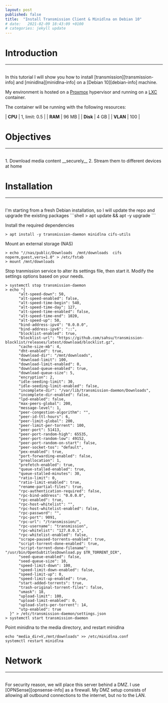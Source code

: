 ```yaml
---
layout: post
published: false
title:  "Install Transmission Client & Minidlna on Debian 10"
# date:   2021-02-09 18:43:09 +0100
# categories: jekyll update
---
```


# __Introduction__
---
<br>
In this tutorial I will show you how to install [transmission][transmission-info] and [minidlna][minidlna-info] on a [Debian 10][debian-info] machine.

My environment is hosted on a [Proxmox][proxmox-info] hypervisor and running on a [LXC][lxc-info] container.

The container will be running with the following resources:

| __CPU__ | 1, limit: 0.5 |
| __RAM__ | 96 MB |
| __Disk__ | 4 GB |
| __VLAN__ | 100 |

# __Objectives__
---
<br>
  1. Download media content __securely__
  2. Stream them to different devices at home

# __Installation__
---
<br>
I'm starting from a fresh Debian installation, so I will update the repo and upgrade the existing packages
```shell
> apt update && apt -y upgrade
```

Install the required dependencies
```shell
> apt install -y transmission-daemon minidlna cifs-utils
```

Mount an external storage (NAS)
```shell
> echo "//nas/public/Downloads  /mnt/downloads  cifs    noperm,guest,vers=1.0" > /etc/fstab
> mount /mnt/downloads
```

Stop tranmission service to alter its settings file, then start it.
Modify the settings options based on your needs.
```shell
> systemctl stop transmission-daemon
> echo "{
      "alt-speed-down": 50,
      "alt-speed-enabled": false,
      "alt-speed-time-begin": 540,
      "alt-speed-time-day": 127,
      "alt-speed-time-enabled": false,
      "alt-speed-time-end": 1020,
      "alt-speed-up": 50,
      "bind-address-ipv4": "0.0.0.0",
      "bind-address-ipv6": "::",
      "blocklist-enabled": true,
      "blocklist-url": "https://github.com/sahsu/transmission-blocklist/releases/latest/download/blocklist.gz",
      "cache-size-mb": 4,
      "dht-enabled": true,
      "download-dir": "/mnt/downloads",
      "download-limit": 100,
      "download-limit-enabled": 0,
      "download-queue-enabled": true,
      "download-queue-size": 5,
      "encryption": 2,
      "idle-seeding-limit": 30,
      "idle-seeding-limit-enabled": false,
      "incomplete-dir": "/var/lib/transmission-daemon/Downloads",
      "incomplete-dir-enabled": false,
      "lpd-enabled": false,
      "max-peers-global": 200,
      "message-level": 1,
      "peer-congestion-algorithm": "",
      "peer-id-ttl-hours": 6,
      "peer-limit-global": 200,
      "peer-limit-per-torrent": 100,
      "peer-port": 51413,
      "peer-port-random-high": 65535,
      "peer-port-random-low": 49152,
      "peer-port-random-on-start": false,
      "peer-socket-tos": "default",
      "pex-enabled": true,
      "port-forwarding-enabled": false,
      "preallocation": 1,
      "prefetch-enabled": true,
      "queue-stalled-enabled": true,
      "queue-stalled-minutes": 30,
      "ratio-limit": 0,
      "ratio-limit-enabled": true,
      "rename-partial-files": true,
      "rpc-authentication-required": false,
      "rpc-bind-address": "0.0.0.0",
      "rpc-enabled": true,
      "rpc-host-whitelist": "",
      "rpc-host-whitelist-enabled": false,
      "rpc-password": "",
      "rpc-port": 9091,
      "rpc-url": "/transmission/",
      "rpc-username": "transmission",
      "rpc-whitelist": "127.0.0.1",
      "rpc-whitelist-enabled": false,
      "scrape-paused-torrents-enabled": true,
      "script-torrent-done-enabled": true,
      "script-torrent-done-filename": "/usr/bin/OpenSubtitlesDownload.py $TR_TORRENT_DIR",
      "seed-queue-enabled": false,
      "seed-queue-size": 10,
      "speed-limit-down": 100,
      "speed-limit-down-enabled": false,
      "speed-limit-up": 0,
      "speed-limit-up-enabled": true,
      "start-added-torrents": true,
      "trash-original-torrent-files": false,
      "umask": 18,
      "upload-limit": 100,
      "upload-limit-enabled": 0,
      "upload-slots-per-torrent": 14,
      "utp-enabled": true
  }" > /etc/transmission-daemon/settings.json
> systemctl start transmission-daemon
```

Point minidlna to the media directory, and restart minidlna
```shell
echo "media_dir=V,/mnt/downloads" >> /etc/minidlna.conf
systemctl restart minidlna
```

# __Network__
---  
<br>
For security reason, we will place this server behind a DMZ. I use [OPNSense][opnsense-info] as a firewall.
My DMZ setup consists of allowing all outbound connections to the internet, but no to the LAN.


[transmission-info]: https://transmissionbt.com/
[debian-info]: https://www.debian.org/
[minidlna-info]: https://wiki.debian.org/minidlna
[opnsense-info]: https://opnsense.org/
[lxc-info]: https://linuxcontainers.org/lxc/introduction/
[proxmox-info]: https://www.proxmox.com/en/proxmox-ve